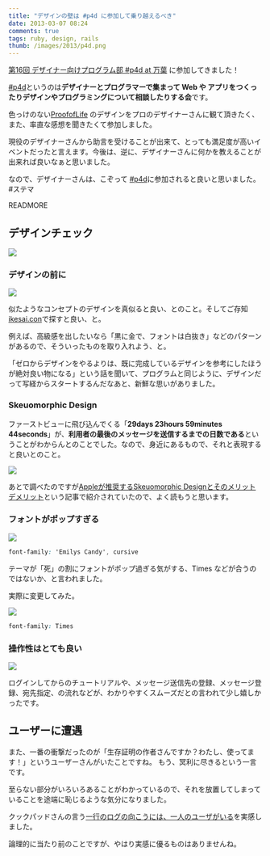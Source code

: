 ```yaml
---
title: "デザインの壁は #p4d に参加して乗り越えるべき"
date: 2013-03-07 08:24
comments: true
tags: ruby, design, rails
thumb: /images/2013/p4d.png
---
```


[第16回 デザイナー向けプログラム部 #p4d at 万葉](http://connpass.com/event/1849/) に参加してきました！

[#p4d](http://prog4designer.github.com/)というのは**デザイナーとプログラマーで集まって Web や アプリをつくったりデザインやプログラミングについて相談したりする会**です。

色っけのない[ProofofLife](http://proofoflife.me/ja) のデザインをプロのデザイナーさんに観て頂きたく、また、率直な感想を聞きたくて参加しました。

現役のデザイナーさんから助言を受けることが出来て、とっても満足度が高いイベントだったと言えます。今後は、逆に、デザイナーさんに何かを教えることが出来れば良いなぁと思いました。

なので、デザイナーさんは、こぞって [#p4d](http://connpass.com/series/155/)に参加されると良いと思いました。 #ステマ

READMORE

## デザインチェック

<img class='img-thumbnail img-responsive' src='/images/2012/proofoflife.png' />

### デザインの前に

<img class='img-thumbnail img-responsive' src='/images/2013/ikesai.png' />

似たようなコンセプトのデザインを真似ると良い、とのこと。そしてご存知[ikesai.con](http://www.ikesai.com)で探すと良い、と。

例えば、高級感を出したいなら「黒に金で、フォントは白抜き」などのパターンがあるので、そういったものを取り入れよう、と。

「ゼロからデザインをやるよりは、既に完成しているデザインを参考にしたほうが絶対良い物になる」という話を聞いて、プログラムと同じように、デザインだって写経からスタートするんだなあと、新鮮な思いがありました。

### Skeuomorphic Design

ファーストビューに飛び込んでくる「**29days 23hours 59minutes 44seconds**」が、**利用者の最後のメッセージを送信するまでの日数である**ということがわからんとのことでした。なので、身近にあるもので、それと表現すると良いとのこと。

<img class='img-thumbnail img-responsive' src='/images/2013/iphone_calender_icon.jpg' />

あとで調べたのですが[Appleが推奨するSkeuomorphic Designとそのメリットデメリット](http://design-spice.com/2012/04/06/skeuomorphic-design/)という記事で紹介されていたので、よく読もうと思います。

### フォントがポップすぎる

<img class='img-thumbnail img-responsive' src='/images/2013/pop_font.png'>

``` css
font-family: 'Emilys Candy', cursive
```

テーマが「死」の割にフォントがポップ過ぎる気がする、Times などが合うのではないか、と言われました。

実際に変更してみた。

<img class='img-thumbnail img-responsive' src='/images/2013/times_font.png' />

``` css
font-family: Times
```
### 操作性はとても良い

<img class='img-thumbnail img-responsive' src='/images/2013/inside_proofoflife.png' />

ログインしてからのチュートリアルや、メッセージ送信先の登録、メッセージ登録、宛先指定、の流れなどが、わかりやすくスムーズだとの言われて少し嬉しかったです。

## ユーザーに遭遇

また、一番の衝撃だったのが「生存証明の作者さんですか？わたし、使ってます！」というユーザーさんがいたことですね。
もう、冥利に尽きるという一言です。

至らない部分がいろいろあることがわかっているので、それを放置してしまっていることを途端に恥じるような気分になりました。

クックパッドさんの言う[一行のログの向こうには、一人のユーザがいる](http://ihara2525.tumblr.com/post/17029509298)を実感しました。

論理的に当たり前のことですが、やはり実感に優るものはありませんね。



